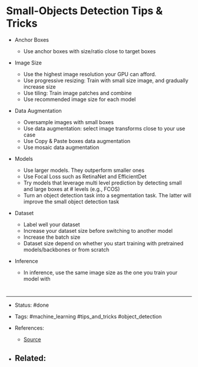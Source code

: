 # Small-Objects Detection Tips & Tricks
- Anchor Boxes
	- Use anchor boxes with size/ratio close to target boxes

- Image Size
	- Use the highest image resolution your GPU can afford.
	- Use progressive resizing: Train with small size image, and gradually increase size
	- Use tiling: Train image patches and combine
	- Use recommended image size for each model

- Data Augmentation
	- Oversample images with small boxes
	- Use data augmentation: select image transforms close to your use case
	- Use Copy & Paste boxes data augmentation
	- Use mosaic data augmentation

- Models
	- Use larger models. They outperform smaller ones
	- Use Focal Loss such as RetinaNet and EfficientDet
	- Try models that leverage multi level prediction by detecting small and large boxes at # levels (e.g., FCOS)
	- Turn an object detection task into a segmentation task. The latter will improve the small object detection task 

- Dataset 
	- Label well your dataset
	- Increase your dataset size before switching to another model
	- Increase the batch size
	- Dataset size depend on whether you start training with pretrained models/backbones or from scratch
 
- Inference
	- In inference, use the same image size as the one you train your model with

# 

---
- Status: #done 

- Tags: #machine_learning #tips_and_tricks #object_detection 

- References:
	- [Source](https://twitter.com/ai_fast_track/status/1407333442145206280)

- Related:
	- 
